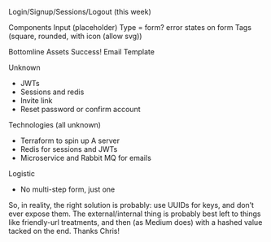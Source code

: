 Login/Signup/Sessions/Logout (this week)

Components
Input (placeholder)
Type = form? error states on form
Tags (square, rounded, with icon (allow svg))

Bottomline Assets
Success!
Email Template

Unknown

- JWTs
- Sessions and redis
- Invite link
- Reset password or confirm account

Technologies (all unknown)

- Terraform to spin up A server
- Redis for sessions and JWTs
- Microservice and Rabbit MQ for emails

Logistic

- No multi-step form, just one

So, in reality, the right solution is probably: use UUIDs for keys, and don’t ever expose them. The external/internal thing is probably best left to things like friendly-url treatments, and then (as Medium does) with a hashed value tacked on the end. Thanks Chris!
